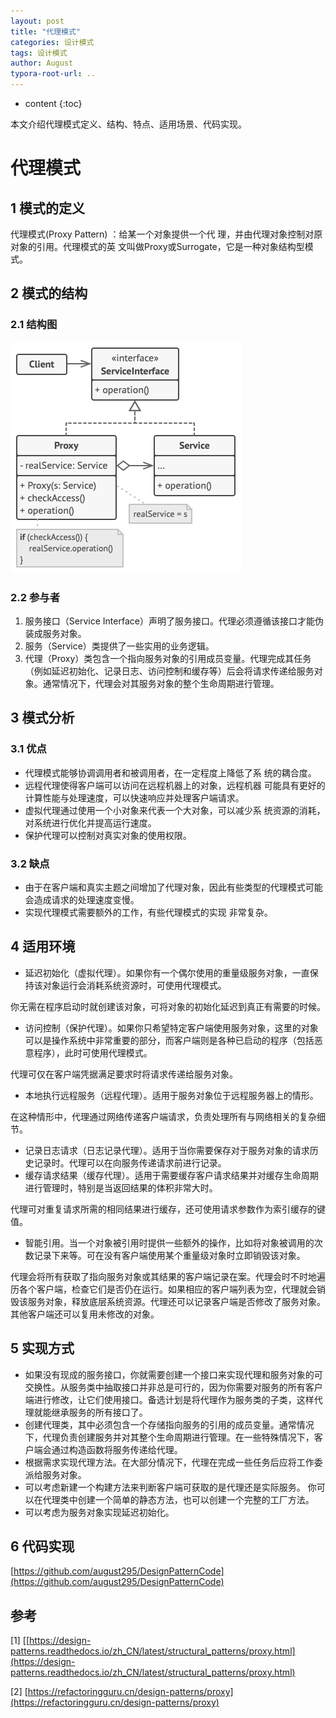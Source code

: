 ```yaml
---
layout: post
title: "代理模式"
categories: 设计模式
tags: 设计模式
author: August
typora-root-url: ..
---
```


* content
{:toc}


本文介绍代理模式定义、结构、特点、适用场景、代码实现。



# 代理模式



## 1 模式的定义

代理模式(Proxy Pattern) ：给某一个对象提供一个代 理，并由代理对象控制对原对象的引用。代理模式的英 文叫做Proxy或Surrogate，它是一种对象结构型模式。



## 2 模式的结构

### 2.1 结构图

![代理设计模式的结构](/media/image/2022-10-05-代理模式/Proxy.png)

### 2.2 参与者

1. 服务接口（Service Interface）声明了服务接口。代理必须遵循该接口才能伪装成服务对象。
2. 服务（Service）类提供了一些实用的业务逻辑。
3. 代理（Proxy）类包含一个指向服务对象的引用成员变量。代理完成其任务（例如延迟初始化、记录日志、访问控制和缓存等）后会将请求传递给服务对象。通常情况下，代理会对其服务对象的整个生命周期进行管理。



## 3 模式分析

### 3.1 优点

- 代理模式能够协调调用者和被调用者，在一定程度上降低了系 统的耦合度。
- 远程代理使得客户端可以访问在远程机器上的对象，远程机器 可能具有更好的计算性能与处理速度，可以快速响应并处理客户端请求。
- 虚拟代理通过使用一个小对象来代表一个大对象，可以减少系 统资源的消耗，对系统进行优化并提高运行速度。
- 保护代理可以控制对真实对象的使用权限。

### 3.2 缺点

- 由于在客户端和真实主题之间增加了代理对象，因此有些类型的代理模式可能会造成请求的处理速度变慢。
- 实现代理模式需要额外的工作，有些代理模式的实现 非常复杂。



## 4 适用环境

- 延迟初始化（虚拟代理）。如果你有一个偶尔使用的重量级服务对象，一直保持该对象运行会消耗系统资源时，可使用代理模式。

你无需在程序启动时就创建该对象，可将对象的初始化延迟到真正有需要的时候。

- 访问控制（保护代理）。如果你只希望特定客户端使用服务对象，这里的对象可以是操作系统中非常重要的部分，而客户端则是各种已启动的程序（包括恶意程序），此时可使用代理模式。

代理可仅在客户端凭据满足要求时将请求传递给服务对象。

- 本地执行远程服务（远程代理）。适用于服务对象位于远程服务器上的情形。

在这种情形中，代理通过网络传递客户端请求，负责处理所有与网络相关的复杂细节。

- 记录日志请求（日志记录代理）。适用于当你需要保存对于服务对象的请求历史记录时。代理可以在向服务传递请求前进行记录。
- 缓存请求结果（缓存代理）。适用于需要缓存客户请求结果并对缓存生命周期进行管理时，特别是当返回结果的体积非常大时。

代理可对重复请求所需的相同结果进行缓存，还可使用请求参数作为索引缓存的键值。

- 智能引用。当一个对象被引用时提供一些额外的操作，比如将对象被调用的次数记录下来等。可在没有客户端使用某个重量级对象时立即销毁该对象。

代理会将所有获取了指向服务对象或其结果的客户端记录在案。代理会时不时地遍历各个客户端，检查它们是否仍在运行。如果相应的客户端列表为空，代理就会销毁该服务对象，释放底层系统资源。代理还可以记录客户端是否修改了服务对象。其他客户端还可以复用未修改的对象。



## 5 实现方式

- 如果没有现成的服务接口，你就需要创建一个接口来实现代理和服务对象的可交换性。从服务类中抽取接口并非总是可行的，因为你需要对服务的所有客户端进行修改，让它们使用接口。备选计划是将代理作为服务类的子类，这样代理就能继承服务的所有接口了。
- 创建代理类，其中必须包含一个存储指向服务的引用的成员变量。通常情况下，代理负责创建服务并对其整个生命周期进行管理。在一些特殊情况下，客户端会通过构造函数将服务传递给代理。
- 根据需求实现代理方法。在大部分情况下，代理在完成一些任务后应将工作委派给服务对象。
- 可以考虑新建一个构建方法来判断客户端可获取的是代理还是实际服务。 你可以在代理类中创建一个简单的静态方法，也可以创建一个完整的工厂方法。
- 可以考虑为服务对象实现延迟初始化。



## 6 代码实现

[https://github.com/august295/DesignPatternCode](https://github.com/august295/DesignPatternCode)



## 参考

[1] [[https://design-patterns.readthedocs.io/zh_CN/latest/structural_patterns/proxy.html](https://design-patterns.readthedocs.io/zh_CN/latest/structural_patterns/proxy.html)

[2] [https://refactoringguru.cn/design-patterns/proxy](https://refactoringguru.cn/design-patterns/proxy)
